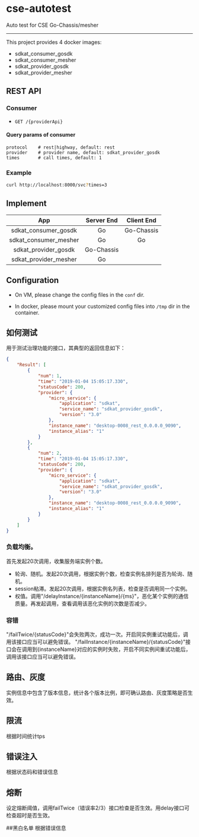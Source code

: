 # cse-autotest
Auto test for CSE Go-Chassis/mesher


----------
This project provides 4 docker images:

- sdkat_consumer_gosdk
- sdkat_consumer_mesher
- sdkat_provider_gosdk
- sdkat_provider_mesher

## REST API

### Consumer
- `GET /{providerApi}`
#### Query params of consumer
```
protocol    # rest|highway, default: rest
provider    # provider name, default: sdkat_provider_gosdk
times       # call times, default: 1
```
### Example
```bash
curl http://localhost:8000/svc?times=3
```

## Implement

|App|Server End|Client End|
|:---:|:---:|:---:|
|sdkat_consumer_gosdk|Go|Go-Chassis|
|sdkat_consumer_mesher|Go|Go|
|sdkat_provider_gosdk|Go-Chassis||
|sdkat_provider_mesher|Go||

## Configuration

- On VM, please change the config files in the `conf` dir.

- In docker, please mount your customized config files into `/tmp` dir in the container.

## 如何测试
用于测试治理功能的接口，其典型的返回信息如下：
```json
{
    "Result": [
        {
            "num": 1,
            "time": "2019-01-04 15:05:17.330",
            "statusCode": 200,
            "provider": {
                "micro_service": {
                    "application": "sdkat",
                    "service_name": "sdkat_provider_gosdk",
                    "version": "3.0"
                },
                "instance_name": "desktop-0008_rest_0.0.0.0_9090",
                "instance_alias": "1"
            }
        },
        {
            "num": 2,
            "time": "2019-01-04 15:05:17.330",
            "statusCode": 200,
            "provider": {
                "micro_service": {
                    "application": "sdkat",
                    "service_name": "sdkat_provider_gosdk",
                    "version": "3.0"
                },
                "instance_name": "desktop-0008_rest_0.0.0.0_9090",
                "instance_alias": "1"
            }
        }
    ]
}
```

### 负载均衡。
首先发起20次调用，收集服务端实例个数。
- 轮询、随机。发起20次调用，根据实例个数，检查实例名排列是否为轮询、随机。
- session粘滞。发起20次调用，根据实例名列表，检查是否调用同一个实例。
- 权值。调用"/delayInstance/{instanceName}/{ms}"，恶化某个实例的通信质量。再发起调用，查看调用该恶化实例的次数是否减少。

### 容错
"/failTwice/{statusCode}"会失败两次，成功一次。开启同实例重试功能后，调用该接口应当可以避免错误。
"/failInstance/{instanceName}/{statusCode}"接口会在调用到{instanceName}对应的实例时失败，开启不同实例间重试功能后，调用该接口应当可以避免错误。

## 路由、灰度
实例信息中包含了版本信息，统计各个版本比例，即可确认路由、灰度策略是否生效。

## 限流
根据时间统计tps

## 错误注入
根据状态码和错误信息

## 熔断
设定熔断阈值，调用failTwice（错误率2/3）接口检查是否生效。用delay接口可检查超时是否生效。

##黑白名单
根据错误信息